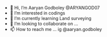 - 👋 Hi, I’m Aaryan Godboley @ARYANGOD07
- 👀 I’m interested in codings
- 🌱 I’m currently learning Land surveying 
- 💞️ I’m looking to collaborate on ...
- 📫 How to reach me ... ig @aaryan.godboley

<!---
ARYANGOD07/ARYANGOD07 is a ✨ special ✨ repository because its `README.md` (this file) appears on your GitHub profile.
You can click the Preview link to take a look at your changes.
--->
